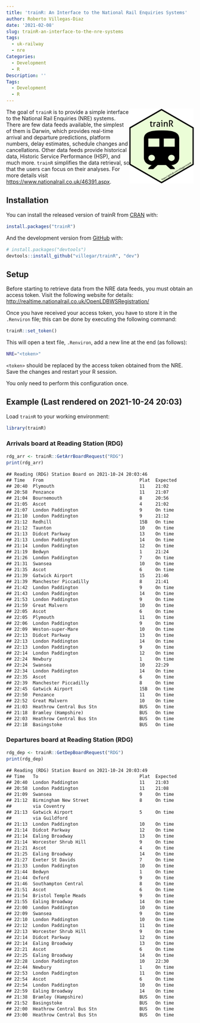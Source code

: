 ```yaml
---
title: 'trainR: An Interface to the National Rail Enquiries Systems'
author: Roberto Villegas-Diaz
date: '2021-02-08'
slug: trainR-an-interface-to-the-nre-systems
tags:
  - uk-railway
  - nre
Categories:
  - Development
  - R
Description: ''
Tags:
  - Development
  - R
---
```


<img src="https://raw.githubusercontent.com/villegar/trainR/main/inst/images/logo.png" alt="logo" align="right" height=200px/>

The goal of `trainR` is to provide a simple interface to the 
National Rail Enquiries (NRE) systems. There are few data feeds 
available, the simplest of them is Darwin, which provides real-time 
arrival and departure predictions, platform numbers, delay estimates, 
schedule changes and cancellations. Other data feeds provide historical 
data, Historic Service Performance (HSP), and much more. `trainR` 
simplifies the data retrieval, so that the users can focus on their 
analyses. For more details visit 
https://www.nationalrail.co.uk/46391.aspx.

## Installation

You can install the released version of trainR from [CRAN](https://CRAN.R-project.org) with:

``` r
install.packages("trainR")
```

And the development version from [GitHub](https://github.com/) with:

``` r
# install.packages("devtools")
devtools::install_github("villegar/trainR", "dev")
```

## Setup
Before starting to retrieve data from the NRE data feeds, you must obtain an access token. 
Visit the following website for details: http://realtime.nationalrail.co.uk/OpenLDBWSRegistration/

Once you have received your access token, you have to store it in the `.Renviron` file; this can be 
done by executing the following command:


```r
trainR::set_token()
```

This will open a text file, `.Renviron`, add a new line at the end (as follows):

```bash
NRE="<token>"
```

`<token>` should be replaced by the access token obtained from the NRE. Save the changes and restart 
your R session.

You only need to perform this configuration once.

## Example (Last rendered on 2021-10-24 20:03)

Load `trainR` to your working environment:

```r
library(trainR)
```

### Arrivals board at Reading Station (RDG)


```r
rdg_arr <- trainR::GetArrBoardRequest("RDG")
print(rdg_arr)
```

```
## Reading (RDG) Station Board on 2021-10-24 20:03:46
## Time   From                                    Plat  Expected
## 20:40  Plymouth                                11    21:02
## 20:58  Penzance                                11    21:07
## 21:04  Bournemouth                             8     20:56
## 21:05  Ascot                                   4     21:02
## 21:07  London Paddington                       9     On time
## 21:10  London Paddington                       9     21:12
## 21:12  Redhill                                 15B   On time
## 21:12  Taunton                                 10    On time
## 21:13  Didcot Parkway                          13    On time
## 21:13  London Paddington                       14    On time
## 21:14  London Paddington                       12    On time
## 21:19  Bedwyn                                  1     21:24
## 21:26  London Paddington                       7     On time
## 21:31  Swansea                                 10    On time
## 21:35  Ascot                                   6     On time
## 21:39  Gatwick Airport                         15    21:46
## 21:39  Manchester Piccadilly                   8     21:41
## 21:42  London Paddington                       9     On time
## 21:43  London Paddington                       14    On time
## 21:53  London Paddington                       9     On time
## 21:59  Great Malvern                           10    On time
## 22:05  Ascot                                   6     On time
## 22:05  Plymouth                                11    On time
## 22:06  London Paddington                       9     On time
## 22:09  Weston-super-Mare                       10    On time
## 22:13  Didcot Parkway                          13    On time
## 22:13  London Paddington                       14    On time
## 22:13  London Paddington                       9     On time
## 22:14  London Paddington                       12    On time
## 22:24  Newbury                                 1     On time
## 22:24  Swansea                                 10    22:29
## 22:34  London Paddington                       14    On time
## 22:35  Ascot                                   6     On time
## 22:39  Manchester Piccadilly                   8     On time
## 22:45  Gatwick Airport                         15B   On time
## 22:50  Penzance                                11    On time
## 22:52  Great Malvern                           10    On time
## 21:03  Heathrow Central Bus Stn                BUS   On time
## 21:18  Bramley (Hampshire)                     BUS   On time
## 22:03  Heathrow Central Bus Stn                BUS   On time
## 22:18  Basingstoke                             BUS   On time
```

### Departures board at Reading Station (RDG)


```r
rdg_dep <- trainR::GetDepBoardRequest("RDG")
print(rdg_dep)
```

```
## Reading (RDG) Station Board on 2021-10-24 20:03:49
## Time   To                                      Plat  Expected
## 20:40  London Paddington                       11    21:03
## 20:58  London Paddington                       11    21:08
## 21:09  Swansea                                 9     On time
## 21:12  Birmingham New Street                   8     On time
##        via Coventry                            
## 21:13  Gatwick Airport                         5     On time
##        via Guildford                           
## 21:13  London Paddington                       10    On time
## 21:14  Didcot Parkway                          12    On time
## 21:14  Ealing Broadway                         13    On time
## 21:14  Worcester Shrub Hill                    9     On time
## 21:21  Ascot                                   4     On time
## 21:25  Ealing Broadway                         14    On time
## 21:27  Exeter St Davids                        7     On time
## 21:33  London Paddington                       10    On time
## 21:44  Bedwyn                                  1     On time
## 21:44  Oxford                                  9     On time
## 21:46  Southampton Central                     8     On time
## 21:51  Ascot                                   6     On time
## 21:54  Bristol Temple Meads                    9     On time
## 21:55  Ealing Broadway                         14    On time
## 22:00  London Paddington                       10    On time
## 22:09  Swansea                                 9     On time
## 22:10  London Paddington                       10    On time
## 22:12  London Paddington                       11    On time
## 22:13  Worcester Shrub Hill                    9     On time
## 22:14  Didcot Parkway                          12    On time
## 22:14  Ealing Broadway                         13    On time
## 22:21  Ascot                                   6     On time
## 22:25  Ealing Broadway                         14    On time
## 22:28  London Paddington                       10    22:30
## 22:44  Newbury                                 1     On time
## 22:53  London Paddington                       11    On time
## 22:54  Ascot                                   6     On time
## 22:54  London Paddington                       10    On time
## 22:59  Ealing Broadway                         14    On time
## 21:38  Bramley (Hampshire)                     BUS   On time
## 21:52  Basingstoke                             BUS   On time
## 22:00  Heathrow Central Bus Stn                BUS   On time
## 23:00  Heathrow Central Bus Stn                BUS   On time
```

